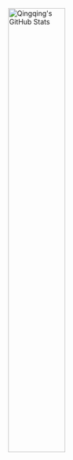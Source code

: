 <img alt="Qingqing's GitHub Stats" width="48%" src="https://github-readme-stats.vercel.app/api?username=chenqingqing&hide_title=false&theme=solarized-light&show_icons=true&count_private=true&hide_border=true">

